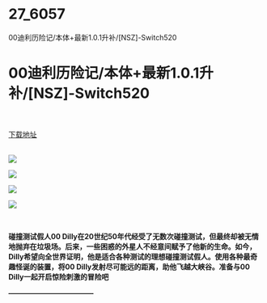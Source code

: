 # 27_6057
00迪利历险记/本体+最新1.0.1升补/[NSZ]-Switch520
# 00迪利历险记/本体+最新1.0.1升补/[NSZ]-Switch520
 <br/></br>
[下载地址](https://www.switch520.cc/article/6057 "下载地址")
<br/></br>

<p><img src="https://www.switch520.cc/muke_img/upload_art_editor_20201022-1_de3184d8d5041be2479b59a498560db3.jpg"></p>
<p><img src="https://www.switch520.cc/muke_img/upload_art_editor_20201022-1_ca7cb641a771aa29b8d3dee8addcd7ce.jpg"></p>
<p><img src="https://www.switch520.cc/muke_img/upload_art_editor_20201022-1_f12441036b7c2229531510dff0a6a118.jpg"></p>
<p><img src="https://www.switch520.cc/muke_img/upload_art_editor_20201022-1_674eb17f1c893b274d2789be54d7e999.jpg"></p>
<p><span><strong> &nbsp; <br></strong></span></p>
<p></p>
<p><span><strong>碰撞测试假人00 Dilly在20世纪50年代经受了无数次碰撞测试，但最终却被无情地抛弃在垃圾场。后来，一些困惑的外星人不经意间赋予了他新的生命。如今，Dilly希望向全世界证明，他是适合各种测试的理想碰撞测试假人。使用各种最奇趣怪诞的装置，将00 Dilly发射尽可能远的距离，助他飞越大峡谷。准备与00 Dilly一起开启惊险刺激的冒险吧</strong></span></p>
<p></p>
<p><span><strong>————————————</strong></span></p>

